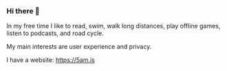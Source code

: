 ### Hi there 👋

In my free time I like to read, swim, walk long distances, play offline games, listen to podcasts, and road cycle. 

My main interests are user experience and privacy.

I have a website: https://5am.is
